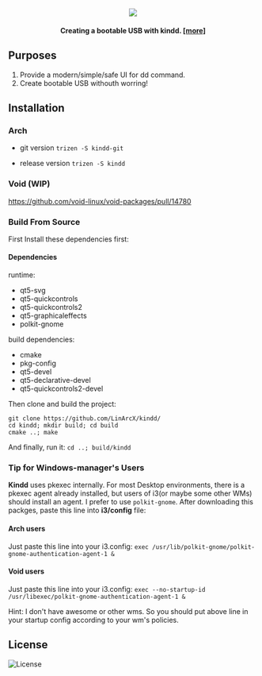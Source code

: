 <h1 align="center">
    <a href="https://gist.githubusercontent.com/LinArcX/4dde221ebf32b852586c65ecffdaa67f/raw/5846037655687b2e16f733eff2ca593fbce108f4/process.png"><img src="https://gist.githubusercontent.com/LinArcX/4dde221ebf32b852586c65ecffdaa67f/raw/5846037655687b2e16f733eff2ca593fbce108f4/process.png"></a>
    <br/>
    <h4 align="center">Creating a bootable USB with kindd. <a href="https://github.com/LinArcX/kindd/issues/10">[more]</a></h4>
</h1>

## Purposes
1. Provide a modern/simple/safe UI for dd command.
2. Create bootable USB withouth worring!

## Installation
### Arch
- git version
`trizen -S kindd-git`

- release version
`trizen -S kindd`

### Void (WIP)
https://github.com/void-linux/void-packages/pull/14780

### Build From Source
First Install these dependencies first:

#### Dependencies
runtime:
- qt5-svg
- qt5-quickcontrols
- qt5-quickcontrols2
- qt5-graphicaleffects
- polkit-gnome

build dependencies:
- cmake
- pkg-config
- qt5-devel
- qt5-declarative-devel
- qt5-quickcontrols2-devel

Then clone and build the project:

```
git clone https://github.com/LinArcX/kindd/
cd kindd; mkdir build; cd build
cmake ..; make
```

And finally, run it:
`cd ..; build/kindd`

### Tip for Windows-manager's Users
**Kindd** uses pkexec internally. For most Desktop environments, there is a pkexec agent already installed, but users of i3(or maybe some other WMs) should install an agent. I prefer to use `polkit-gnome`. After downloading this packges, paste this line into __i3/config__ file:

#### Arch users
Just paste this line into your i3.config:
`exec /usr/lib/polkit-gnome/polkit-gnome-authentication-agent-1 &`

#### Void users
Just paste this line into your i3.config:
`exec --no-startup-id /usr/libexec/polkit-gnome-authentication-agent-1 &`

Hint: I don't have awesome or other wms. So you should put above line in your startup config according to your wm's policies.

## License
![License](https://img.shields.io/github/license/LinArcX/kindd.svg)
